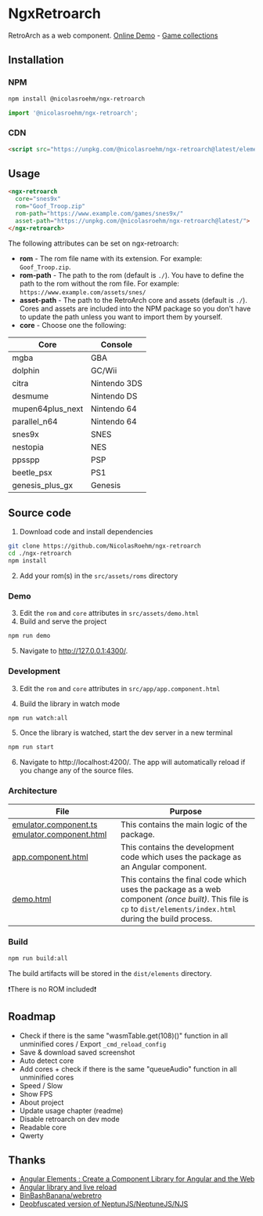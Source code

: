 # NgxRetroarch

RetroArch as a web component. [Online Demo](https://games.centurio-gaming.com/goof-troop-snes) - [Game collections](https://retrobrews.github.io/)

## Installation

### NPM

```sh
npm install @nicolasroehm/ngx-retroarch
```
```ts
import '@nicolasroehm/ngx-retroarch';
```
### CDN

```html
<script src="https://unpkg.com/@nicolasroehm/ngx-retroarch@latest/elements.js"></script>
```
## Usage

```html
<ngx-retroarch
  core="snes9x"
  rom="Goof_Troop.zip"
  rom-path="https://www.example.com/games/snes9x/"
  asset-path="https://unpkg.com/@nicolasroehm/ngx-retroarch@latest/">
</ngx-retroarch>
```

The following attributes can be set on ngx-retroarch:

- **rom** - The rom file name with its extension. For example: `Goof_Troop.zip`.
- **rom-path** - The path to the rom (default is `./`). You have to define the path to the rom without the rom file. For example: `https://www.example.com/assets/snes/`
- **asset-path** - The path to the RetroArch core and assets (default is `./`). Cores and assets are included into the NPM package so you don't have to update the path unless you want to import them by yourself.
- **core** - Choose one the following:

|       Core       |   Console    |
| ---------------- | ------------ |
| mgba             | GBA          |
| dolphin          | GC/Wii       |
| citra            | Nintendo 3DS |
| desmume          | Nintendo DS  |
| mupen64plus_next | Nintendo 64  |
| parallel_n64     | Nintendo 64  |
| snes9x           | SNES         |
| nestopia         | NES          |
| ppsspp           | PSP          |
| beetle_psx       | PS1          |
| genesis_plus_gx  | Genesis      |


## Source code

1. Download code and install dependencies
```sh
git clone https://github.com/NicolasRoehm/ngx-retroarch
cd ./ngx-retroarch
npm install
```
2. Add your rom(s) in the `src/assets/roms` directory

### Demo

3. Edit the `rom` and `core` attributes in `src/assets/demo.html`
4. Build and serve the project
```sh
npm run demo
```
5. Navigate to http://127.0.0.1:4300/.

### Development

3. Edit the `rom` and `core` attributes in `src/app/app.component.html`

4. Build the library in watch mode
```sh
npm run watch:all
```
5. Once the library is watched, start the dev server in a new terminal
```sh
npm run start
```
6. Navigate to http://localhost:4200/. The app will automatically reload if you change any of the source files.

### Architecture

| File | Purpose |
| --- | --- |
| [emulator.component.ts](https://github.com/NicolasRoehm/ngx-retroarch/blob/master/projects/components/src/lib/components/emulator/emulator.component.ts) [emulator.component.html](https://github.com/NicolasRoehm/ngx-retroarch/blob/master/projects/components/src/lib/components/emulator/emulator.component.html) | This contains the main logic of the package. |
| [app.component.html](https://github.com/NicolasRoehm/ngx-retroarch/blob/master/src/app/app.component.html) | This contains the development code which uses the package as an Angular component. |
| [demo.html](https://github.com/NicolasRoehm/ngx-retroarch/blob/master/src/assets/demo.html) | This contains the final code which uses the package as a web component *(once built)*. This file is `cp` to `dist/elements/index.html` during the build process. |

### Build

```sh
npm run build:all
```
The build artifacts will be stored in the `dist/elements` directory.

❗There is no ROM included❗

## Roadmap
- Check if there is the same "wasmTable.get(108)()" function in all unminified cores / Export `_cmd_reload_config`
- Save & download saved screenshot
- Auto detect core
- Add cores + check if there is the same "queueAudio" function in all unminified cores
- Speed / Slow
- Show FPS
- About project
- Update usage chapter (readme)
- Disable retroarch on dev mode
- Readable core
- Qwerty

## Thanks

- [Angular Elements : Create a Component Library for Angular and the Web](https://notiz.dev/blog/create-a-component-library-for-angular-and-the-web)
- [Angular library and live reload](https://stackoverflow.com/a/59706221/7462178)
- [BinBashBanana/webretro](https://github.com/BinBashBanana/webretro)
- [Deobfuscated version of NeptunJS/NeptuneJS/NJS](https://github.com/asifagaria/NeptunJS)
